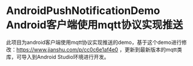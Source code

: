 # AndroidPushNotificationDemo Android客户端使用mqtt协议实现推送
此项目为android客户端使用mqtt协议实现推送的demo，基于这个demo进行修改：https://www.jianshu.com/p/cc0c6e1af4e0 ，更新到最新版本的mqtt类库，可导入到Android Studio环境进行开发。

